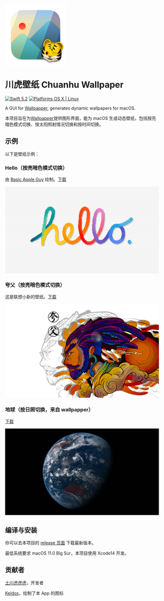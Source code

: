 <img src="resources/chWallpaper.png" width="200px">

# 川虎壁纸 Chuanhu Wallpaper

[![Swift 5.2](https://img.shields.io/badge/Swift-5.2-orange.svg?style=flat)](ttps://developer.apple.com/swift/)  [![Platforms OS X \| Linux](https://img.shields.io/badge/Platforms-macOS%20-lightgray.svg?style=flat)](https://developer.apple.com/swift/) 

A GUI for [Wallpapper](https://github.com/mczachurski/wallpapper), generates dynamic wallpapers for macOS.

本项目旨在为[Wallpapper](https://github.com/mczachurski/wallpapper)提供图形界面，能为 macOS 生成动态壁纸，包括按亮暗色模式切换、按太阳照射情况切换和按时间切换。

## 示例

以下是壁纸示例：

### Hello（按亮暗色模式切换）

由 [Basic Apple Guy](https://basicappleguy.com/basicappleblog/hello-20) 绘制。[下载](https://www.icloud.com.cn/iclouddrive/012EtxZCzufN9Ci4RurixpoUg#hello)

![Hello](resources/hello.jpeg)

### 夸父（按亮暗色模式切换）

这是联想小新的壁纸。[下载](https://www.icloud.com.cn/iclouddrive/051Yu23joU5LfVuy3Wd5YALrQ)

![夸父](resources/夸父.jpeg)

### 地球（按日照切换，来自 wallpapper）

[下载](https://www.icloud.com.cn/iclouddrive/03eLDbNObIa6N8b-4ghD7MWOw#Earth_View)

![Earth View](resources/Earth.jpeg)

## 编译与安装

你可以去本项目的 [release 页面](https://github.com/GaiZhenbiao/ChuanhuWallpaper/releases/tag/v1.6) 下载最新版本。

最低系统要求 macOS 11.0 Big Sur，本项目使用 Xcode14 开发。

## 贡献者

[土川虎虎虎](https://space.bilibili.com/29125536)，开发者

[Keldos](https://github.com/Keldos-Li)，绘制了本 App 的图标

